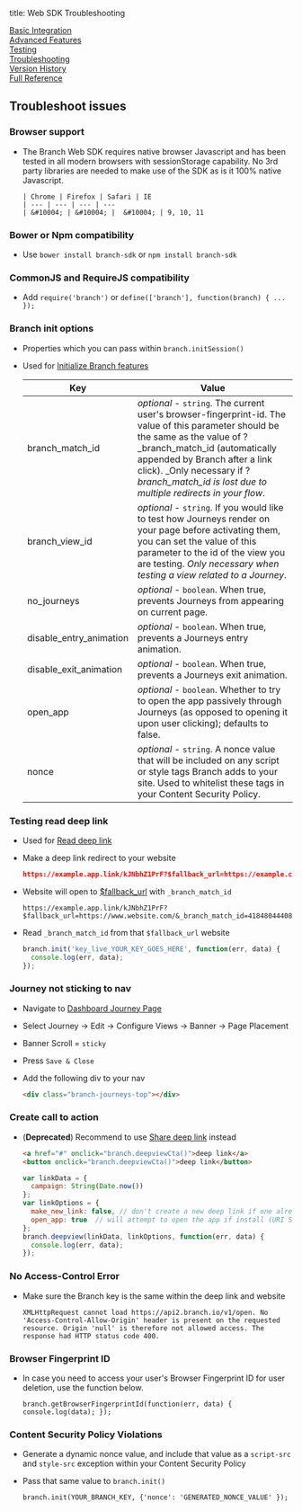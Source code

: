 title: Web SDK Troubleshooting

<div class="page-ul">
  <div class="page-li"><a href="/branch-web-sdk/basic-integration/">Basic Integration</a></div>
  <div class="page-li"><a href="/branch-web-sdk/advanced-features">Advanced Features</a></div>
  <div class="page-li"><a href="/branch-web-sdk/testing">Testing</a></div>
  <div class="page-li">
    <div class="page-active">
      <a href="/branch-web-sdk/troubleshooting">Troubleshooting</a>
    </div>
  </div>
  <div class="page-li"><a href="/branch-web-sdk/version-history">Version History</a></div>
  <div class="page-li"><a href="/branch-web-sdk/full-reference">Full Reference</a></div>
</div>

## Troubleshoot issues

### Browser support

- The Branch Web SDK requires native browser Javascript and has been tested in all modern browsers with sessionStorage capability. No 3rd party libraries are needed to make use of the SDK as is it 100% native Javascript.

      | Chrome | Firefox | Safari | IE
      | --- | --- | --- | ---
      | &#10004; | &#10004; |  &#10004; | 9, 10, 11

### Bower or Npm compatibility

- Use `bower install branch-sdk` or `npm install branch-sdk`

### CommonJS and RequireJS compatibility

- Add `require('branch')` or `define(['branch'], function(branch) { ... });`

### Branch init options

- Properties which you can pass within `branch.initSession()`

- Used for [Initialize Branch features](#initialize-branch-features)

    | Key | Value
    | --- | ---
    | branch_match_id | *optional* - `string`. The current user's browser-fingerprint-id. The value of this parameter should be the same as the value of ?_branch_match_id (automatically appended by Branch after a link click). _Only necessary if ?_branch_match_id is lost due to multiple redirects in your flow_.
    | branch_view_id | *optional* - `string`. If you would like to test how Journeys render on your page before activating them, you can set the value of this parameter to the id of the view you are testing. _Only necessary when testing a view related to a Journey_.
    | no_journeys | *optional* - `boolean`. When true, prevents Journeys from appearing on current page.
    | disable_entry_animation | *optional* - `boolean`. When true, prevents a Journeys entry animation.
    | disable_exit_animation | *optional* - `boolean`. When true, prevents a Journeys exit animation.
    | open_app | *optional* - `boolean`. Whether to try to open the app passively through Journeys (as opposed to opening it upon user clicking); defaults to false.
    | nonce | *optional* - `string`. A nonce value that will be included on any script or style tags Branch adds to your site. Used to whitelist these tags in your Content Security Policy.

### Testing read deep link

- Used for [Read deep link](#read-deep-link)

- Make a deep link redirect to your website

    ```json
    https://example.app.link/kJNbhZ1PrF?$fallback_url=https://example.com
    ```

- Website will open to [$fallback_url](/links/integrate/#redirections) with `_branch_match_id`

    ```
    https://example.app.link/kJNbhZ1PrF?$fallback_url=https://www.website.com/&_branch_match_id=418480444086051524
    ```

- Read `_branch_match_id` from that `$fallback_url` website

    ```js
    branch.init('key_live_YOUR_KEY_GOES_HERE', function(err, data) {
      console.log(err, data);
    });
    ```

### Journey not sticking to nav

- Navigate to [Dashboard Journey Page](https://branch.dashboard.branch.io/web/journeys)
- Select Journey -> Edit -> Configure Views -> Banner -> Page Placement
- Banner Scroll = `sticky`
- Press `Save & Close`
- Add the following div to your nav

    ```html
    <div class="branch-journeys-top"></div>
    ```

### Create call to action

- (**Deprecated**) Recommend to use [Share deep link](#share-deep-link) instead

    ```html
    <a href="#" onclick="branch.deepviewCta()">deep link</a>
    <button onclick="branch.deepviewCta()">deep link</button>
    ```

    ```js
    var linkData = {
      campaign: String(Date.now())
    };
    var linkOptions = {
      make_new_link: false, // don't create a new deep link if one already exists (e.g. _branch_match_id is in the address bar)
      open_app: true  // will attempt to open the app if install (URI Scheme deep linking only - will not work with Safari)
    };
    branch.deepview(linkData, linkOptions, function(err, data) {
      console.log(err, data);
    });
    ```

### No Access-Control Error

- Make sure the Branch key is the same within the deep link and website

    ```
    XMLHttpRequest cannot load https://api2.branch.io/v1/open. No 'Access-Control-Allow-Origin' header is present on the requested resource. Origin 'null' is therefore not allowed access. The response had HTTP status code 400.
    ```

### Browser Fingerprint ID

- In case you need to access your user's Browser Fingerprint ID for user deletion, use the function below.

    ```
    branch.getBrowserFingerprintId(function(err, data) { console.log(data); });
    ```

### Content Security Policy Violations

- Generate a dynamic nonce value, and include that value as a `script-src` and `style-src` exception within your Content Security Policy
- Pass that same value to `branch.init()`

    ```
    branch.init(YOUR_BRANCH_KEY, {'nonce': 'GENERATED_NONCE_VALUE' });
    ```
